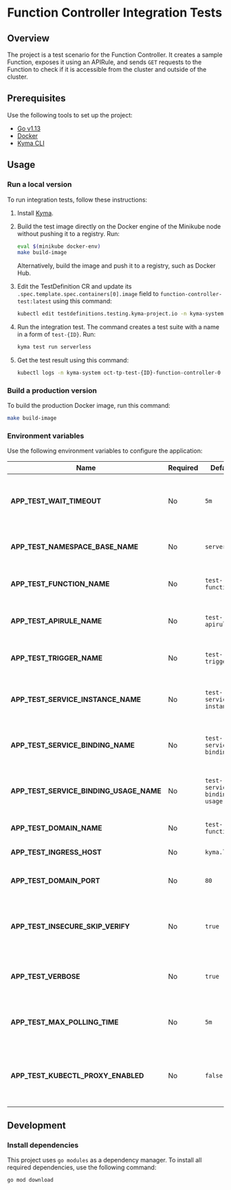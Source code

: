 # Function Controller Integration Tests

## Overview

The project is a test scenario for the Function Controller. It creates a sample Function, exposes it using an APIRule, and sends `GET` requests to the Function to check if it is accessible from the cluster and outside of the cluster.

## Prerequisites

Use the following tools to set up the project:

- [Go v1.13](https://golang.org)
- [Docker](https://www.docker.com/)
- [Kyma CLI](https://github.com/kyma-project/cli)

## Usage

### Run a local version

To run integration tests, follow these instructions:

1. Install [Kyma](https://kyma-project.io/docs/kyma/latest/04-operation-guides/operations/02-install-kyma).
2. Build the test image directly on the Docker engine of the Minikube node without pushing it to a registry. Run:

   ```bash
   eval $(minikube docker-env)
   make build-image
   ```

   Alternatively, build the image and push it to a registry, such as Docker Hub.

3. Edit the TestDefinition CR and update its `.spec.template.spec.containers[0].image` field to `function-controller-test:latest` using this command:

   ```bash
   kubectl edit testdefinitions.testing.kyma-project.io -n kyma-system function-controller
   ```

4. Run the integration test. The command creates a test suite with a name in a form of `test-{ID}`. Run:

   ```bash
   kyma test run serverless
   ```

5. Get the test result using this command:

   ```bash
   kubectl logs -n kyma-system oct-tp-test-{ID}-function-controller-0 tests
   ```

### Build a production version

To build the production Docker image, run this command:

```bash
make build-image
```

### Environment variables

Use the following environment variables to configure the application:

| Name                                    | Required | Default                      | Description                                                                                                                   |
|-----------------------------------------| -------- |------------------------------|-------------------------------------------------------------------------------------------------------------------------------|
| **APP_TEST_WAIT_TIMEOUT**               | No       | `5m`                         | The period of time for which the application waits for the resources to meet defined conditions                               |
| **APP_TEST_NAMESPACE_BASE_NAME**        | No       | `serverless`                 | The name of the Namespace used during integration tests                                                                       |
| **APP_TEST_FUNCTION_NAME**              | No       | `test-function`              | The name of the Function created and deleted during integration tests                                                         |
| **APP_TEST_APIRULE_NAME**               | No       | `test-apirule`               | The name of the APIRule created and deleted during integration tests                                                          |
| **APP_TEST_TRIGGER_NAME**               | No       | `test-trigger`               | The name of the Trigger created and deleted during integration tests                                                          |
| **APP_TEST_SERVICE_INSTANCE_NAME**      | No       | `test-service-instance`      | The name of the ServiceInstance created and deleted during integration tests                                                  |
| **APP_TEST_SERVICE_BINDING_NAME**       | No       | `test-service-binding`       | The name of the ServiceBinding created and deleted during integration tests                                                   |
| **APP_TEST_SERVICE_BINDING_USAGE_NAME** | No       | `test-service-binding-usage` | The name of the ServiceBindingUsage created and deleted during integration tests                                              |
| **APP_TEST_DOMAIN_NAME**                | No       | `test-function`              | The domain name used in the APIRule CR                                                                                        |
| **APP_TEST_INGRESS_HOST**               | No       | `kyma.local`                 | The Ingress host address                                                                                                      |
| **APP_TEST_DOMAIN_PORT**                | No       | `80`                         | The port of the Service exposed by the APIRule in a given domain                                                              |
| **APP_TEST_INSECURE_SKIP_VERIFY**       | No       | `true`                       | The flag that controls whether tests use verification of the server's certificate and the host name to reach the Function     |
| **APP_TEST_VERBOSE**                    | No       | `true`                       | The value that controls whether tests log resources that are subject to change                                                |
| **APP_TEST_MAX_POLLING_TIME**           | No       | `5m`                         | The maximum period of time in which the Function must reconfigure after an update                                             |
| **APP_TEST_KUBECTL_PROXY_ENABLED**      | No       | `false`                      | It enables running test locally with `kubectl proxy`. Run `kubectl proxy --proxy 8001` in the background and set the env to `true` |

## Development

### Install dependencies

This project uses `go modules` as a dependency manager. To install all required dependencies, use the following command:

```bash
go mod download
```

